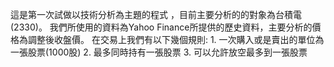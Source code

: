 這是第一次試做以技術分析為主題的程式 ，目前主要分析的的對象為台積電(2330)。
我們所使用的資料為Yahoo Finance所提供的歷史資料，主要分析的價格為調整後收盤價。
在交易上我們有以下幾個規則:
    1. 一次購入或是賣出的單位為一張股票(1000股)
    2. 最多同時持有一張股票
    3. 可以允許放空最多到一張股票


